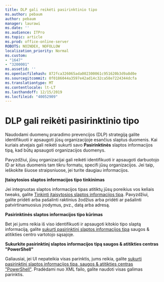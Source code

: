 ```yaml
---
title: DLP gali reikėti pasirinktinio tipo
ms.author: pebaum
author: pebaum
manager: laurawi
ms.date: ''
ms.audience: ITPro
ms.topic: article
ms.prod: office-online-server
ROBOTS: NOINDEX, NOFOLLOW
localization_priority: Normal
ms.custom:
- "1647"
- "3200001"
ms.assetid: ''
ms.openlocfilehash: 872fca326065ada002300061c951620b3d9a8d0e
ms.sourcegitcommit: 0f0186044a3597e42ad14c32ca58e7224344dcfa
ms.translationtype: MT
ms.contentlocale: lt-LT
ms.lasthandoff: 12/15/2019
ms.locfileid: "40052909"
---
```

# <a name="dlp-might-need-a-custom-type"></a>DLP gali reikėti pasirinktinio tipo

Naudodami duomenų praradimo prevencijos (DLP) strategiją galite identifikuoti ir apsaugoti jūsų organizacijoje esančius slaptus duomenis. Kai kuriais atvejais gali reikėti sukurti savo **Pasirinktinės** slaptos informacijos tipą, kad būtų apsaugoti organizacijos duomenys.

Pavyzdžiui, jūsų organizacijai gali reikėti identifikuoti ir apsaugoti darbuotojo ID ar kitus duomenis tam tikru formatu, specifi jūsų organizacijos. Jei taip, ieškokite šiuose straipsniuose, jei turite daugiau informacijos.
  
 **Įtaisytosios slaptos informacijos tipo tinkinimas**
  
Jei integruotas slaptos informacijos tipas atitiktų jūsų poreikius vos keliais tweaks, galite [Tinkinti įtaisytosios slaptos informacijos tipą](https://docs.microsoft.com/office365/securitycompliance/customize-a-built-in-sensitive-information-type). Pavyzdžiui, galite pridėti arba pašalinti raktinius žodžius arba pridėti ar pašalinti patvirtinamuosius įrodymus, pvz., datą arba adresą.
  
 **Pasirinktinės slaptos informacijos tipo kūrimas**
  
Bet jei jums reikia iš viso identifikuoti ir apsaugoti kitokio tipo slaptą informaciją, galite [sukurti pasirinktinį slaptos informacijos tipą](https://docs.microsoft.com/office365/securitycompliance/create-a-custom-sensitive-information-type) saugos & atitikties centro vartotojo sąsajoje.
  
**Sukurkite pasirinktinį slaptos informacijos tipą saugos & atitikties centras "PowerShell"**

Galiausiai, jei UI nepateikia visas parinktis, jums reikia, galite [sukurti pasirinktinį slaptos informacijos tipą, saugos & atitikties centras "PowerShell"](https://docs.microsoft.com/office365/securitycompliance/create-a-custom-sensitive-information-type-in-scc-powershell). Pradėdami nuo XML failo, galite naudoti visas galimas parinktis.
